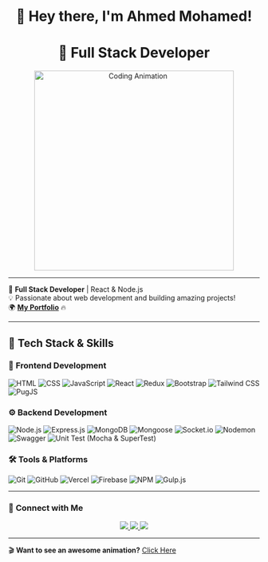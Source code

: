 <h1 align="center">👋 Hey there, I'm Ahmed Mohamed!</h1>
<h1 align="center">🚀 Full Stack Developer</h1>

<p align="center">
  <img src="https://media3.giphy.com/media/v1.Y2lkPTc5MGI3NjExdjRvNmpwNHZ1cHkwcWE2ZzNpM3U0bzhhZDRkdmUxYml5bHN6NTMzeCZlcD12MV9pbnRlcm5hbF9naWZfYnlfaWQmY3Q9Zw/jBOOXxSJfG8kqMxT11/giphy.gif" width="400" alt="Coding Animation">
</p>

---

🚀 **Full Stack Developer** | React & Node.js  
💡 Passionate about web development and building amazing projects!  
🌍 [**My Portfolio**](https://ahmed-muhamed.netlify.app/) 🔥

---

## 🌟 **Tech Stack & Skills**

### 🎨 **Frontend Development**
![HTML](https://img.shields.io/badge/HTML5-E34F26?style=for-the-badge&logo=html5&logoColor=white)
![CSS](https://img.shields.io/badge/CSS3-1572B6?style=for-the-badge&logo=css3&logoColor=white)
![JavaScript](https://img.shields.io/badge/JavaScript-F7DF1E?style=for-the-badge&logo=javascript&logoColor=black)
![React](https://img.shields.io/badge/React-20232A?style=for-the-badge&logo=react&logoColor=61DAFB)
![Redux](https://img.shields.io/badge/Redux-764ABC?style=for-the-badge&logo=redux&logoColor=white)
![Bootstrap](https://img.shields.io/badge/Bootstrap-563D7C?style=for-the-badge&logo=bootstrap&logoColor=white)
![Tailwind CSS](https://img.shields.io/badge/Tailwind%20CSS-06B6D4?style=for-the-badge&logo=tailwindcss&logoColor=white)
![PugJS](https://img.shields.io/badge/PugJS-A86454?style=for-the-badge&logo=pug&logoColor=white)

### ⚙ **Backend Development**
![Node.js](https://img.shields.io/badge/Node.js-43853D?style=for-the-badge&logo=node.js&logoColor=white)
![Express.js](https://img.shields.io/badge/Express.js-000000?style=for-the-badge&logo=express&logoColor=white)
![MongoDB](https://img.shields.io/badge/MongoDB-47A248?style=for-the-badge&logo=mongodb&logoColor=white)
![Mongoose](https://img.shields.io/badge/Mongoose-880000?style=for-the-badge&logo=mongodb&logoColor=white)
![Socket.io](https://img.shields.io/badge/Socket.io-010101?style=for-the-badge&logo=socket.io&logoColor=white)
![Nodemon](https://img.shields.io/badge/Nodemon-76D04B?style=for-the-badge&logo=nodemon&logoColor=white)
![Swagger](https://img.shields.io/badge/Swagger-85EA2D?style=for-the-badge&logo=swagger&logoColor=black)
![Unit Test (Mocha & SuperTest)](https://img.shields.io/badge/Unit%20Test-Mocha%20%26%20SuperTest-brightgreen?style=for-the-badge&logo=mocha&logoColor=white)

### 🛠 **Tools & Platforms**
![Git](https://img.shields.io/badge/Git-F05032?style=for-the-badge&logo=git&logoColor=white)
![GitHub](https://img.shields.io/badge/GitHub-181717?style=for-the-badge&logo=github&logoColor=white)
![Vercel](https://img.shields.io/badge/Vercel-000000?style=for-the-badge&logo=vercel&logoColor=white)
![Firebase](https://img.shields.io/badge/Firebase-ffca28?style=for-the-badge&logo=firebase&logoColor=black)
![NPM](https://img.shields.io/badge/NPM-CB3837?style=for-the-badge&logo=npm&logoColor=white)
![Gulp.js](https://img.shields.io/badge/Gulp.js-CF4647?style=for-the-badge&logo=gulp&logoColor=white)

---

### 🚀 **Connect with Me**
<p align="center">
  <a href="https://github.com/amedmohmed925">
    <img src="https://img.shields.io/badge/GitHub-000?style=for-the-badge&logo=github" />
  </a>
  <a href="https://www.linkedin.com/in/ahmed-mohmed-707603256/">
    <img src="https://img.shields.io/badge/LinkedIn-0077B5?style=for-the-badge&logo=linkedin" />
  </a>
  <a href="mailto:amedmohmed925@gmail.com">
    <img src="https://img.shields.io/badge/Email-D14836?style=for-the-badge&logo=gmail" />
  </a>
</p>

---

🎬 **Want to see an awesome animation?** [Click Here](https://ahmed-muhamed.netlify.app/)
